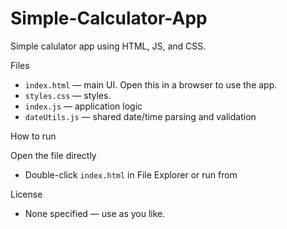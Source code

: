 # Simple-Calculator-App
Simple calulator app using HTML, JS, and CSS. 

Files
- `index.html` — main UI. Open this in a browser to use the app.
- `styles.css` — styles.
- `index.js` — application logic
- `dateUtils.js` — shared date/time parsing and validation 

How to run

Open the file directly
- Double-click `index.html` in File Explorer or run from 

License
- None specified — use as you like.
